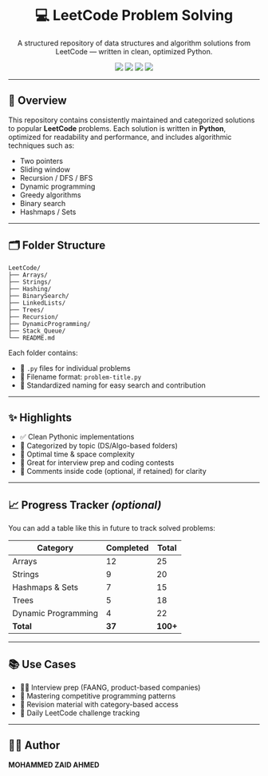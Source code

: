 <h1 align="center">💻 LeetCode Problem Solving</h1>
<p align="center">
  A structured repository of data structures and algorithm solutions from LeetCode — written in clean, optimized Python.
</p>

<p align="center">
  <img src="https://img.shields.io/badge/Python-3776AB?style=flat&logo=python&logoColor=white"/>
  <img src="https://img.shields.io/badge/DSA-0A66C2?style=flat"/>
  <img src="https://img.shields.io/badge/LeetCode-FFA116?style=flat&logo=leetcode&logoColor=white"/>
  <img src="https://img.shields.io/badge/Practice-Level-Up-green?style=flat"/>
</p>

---

## 🧠 Overview

This repository contains consistently maintained and categorized solutions to popular **LeetCode** problems. Each solution is written in **Python**, optimized for readability and performance, and includes algorithmic techniques such as:

* Two pointers
* Sliding window
* Recursion / DFS / BFS
* Dynamic programming
* Greedy algorithms
* Binary search
* Hashmaps / Sets

---

## 🗂️ Folder Structure

```
LeetCode/
├── Arrays/
├── Strings/
├── Hashing/
├── BinarySearch/
├── LinkedLists/
├── Trees/
├── Recursion/
├── DynamicProgramming/
├── Stack_Queue/
└── README.md
```

Each folder contains:

* 🔹 `.py` files for individual problems
* 📝 Filename format: `problem-title.py`
* 🧠 Standardized naming for easy search and contribution

---

## ✨ Highlights

* ✅ Clean Pythonic implementations
* 📂 Categorized by topic (DS/Algo-based folders)
* 🧪 Optimal time & space complexity
* 🚀 Great for interview prep and coding contests
* 💬 Comments inside code (optional, if retained) for clarity

---

## 📈 Progress Tracker *(optional)*

You can add a table like this in future to track solved problems:

| Category            | Completed | Total    |
| ------------------- | --------- | -------- |
| Arrays              | 12        | 25       |
| Strings             | 9         | 20       |
| Hashmaps & Sets     | 7         | 15       |
| Trees               | 5         | 18       |
| Dynamic Programming | 4         | 22       |
| **Total**           | **37**    | **100+** |

---

## 📚 Use Cases

* 🧑‍💻 Interview prep (FAANG, product-based companies)
* 🎯 Mastering competitive programming patterns
* 📘 Revision material with category-based access
* 🚀 Daily LeetCode challenge tracking

---

## 🧑‍💻 Author

**MOHAMMED ZAID AHMED**
